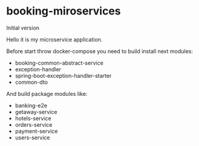 # booking-miroservices
Initial version

Hello it is my microservice application.

Before start throw docker-compose you need to build install next modules:
- booking-common-abstract-service
- exception-handler
- spring-boot-exception-handler-starter
- common-dto


And build package modules like:
- banking-e2e
- getaway-service
- hotels-service
- orders-service
- payment-service
- users-service
